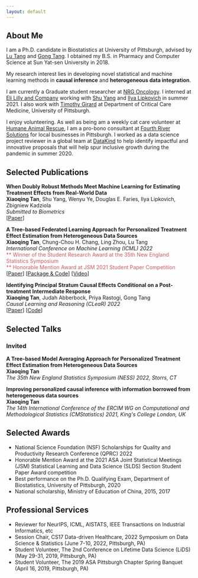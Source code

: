 ```yaml
---
layout: default
---
```

## About Me
I am a Ph.D. candidate in Biostatistics at University of Pittsburgh, advised by [Lu Tang](https://publichealth.pitt.edu/home/directory/lu-tang) and [Gong Tang](https://publichealth.pitt.edu/home/directory/gong-tang). I obtained my B.S. in Pharmacy and Computer Science at Sun Yat-sen University in 2018. 

My research interest lies in developing novel statistical and machine learning methods in <strong>causal inference</strong> and <strong>heterogeneous data integration</strong>. 

I am currently a Graduate student researcher at [NRG Oncology](https://www.nrgoncology.org/). I interned at [Eli Lilly and Company](https://www.lilly.com/) working with [Shu Yang](https://shuyang.wordpress.ncsu.edu/) and [Ilya Lipkovich](https://scholar.google.com/citations?user=m4bEhasAAAAJ&hl=en) in summer 2021. I also work with [Timothy Girard](https://ccm.pitt.edu/?q=content/girard-timothy) at Department of Critical Care Medicine, University of Pittsburgh. 

I enjoy volunteering. As well as being am a weekly cat care volunteer at [Humane Animal Rescue](https://www.humaneanimalrescue.org/), I am a pro-bono consultant at [Fourth River Solutions](http://www.fourthriversolutions.org/) for local businesses in Pittsburgh. I worked as a data science project reviewer in a global team at [DataKind](https://www.datakind.org/) to help identify impactful and innovative proposals that will help spur inclusive growth during the pandemic in summer 2020.


<!-- ## Education
<div align="left">
        <strong> University of Southern California, CA, USA (Aug 2015 - Dec 2018) </strong>
          <a href="https://www.usc.edu/" target="_blank" rel="external">
            <img border="0" src="usc_logo.jpg" align="right" width="70" height="70">
          </a> 
        <ul>
        <li>
          Doctor of Philosophy (Ph.D), Electrical Engineering</li>
        <li>
          Advisor: Prof. Ram Nevatia</li>
      </ul>      
      </div>

<div align="left">
        <strong> Tsinghua University, Beijing, China (Aug 2011 - Jun 2015) </strong>
          <a href="http://www.tsinghua.edu.cn/publish/newthuen/" target="_blank" rel="external">
            <img border="0" src="Tsinghua_Logo.png" align="right" width="70" height="70">
          </a> 
        <ul>
        <li>
          Bachelor of Engineering (B.E), Microelectronics</li>
        <li>
          Graduated with Excellent Thesis Award</li>
      </ul>      
      </div> -->


## Selected Publications

<tr>
<td width="100%">
<p>
    <b>When Doubly Robust Methods Meet Machine Learning for Estimating Treatment Effects from Real-World Data</b><br>
    <b>Xiaoqing Tan</b>, Shu Yang, Wenyu Ye, Douglas E. Faries, Ilya Lipkovich, Zbigniew Kadziola<br>
    <em>Submitted to Biometrics</em><br>
[<a href="https://arxiv.org/pdf/2204.10969.pdf">Paper</a>] 
</p>
</td>
</tr>

<tr>
<td width="100%">
<p>
    <b>A Tree-based Federated Learning Approach for Personalized Treatment Effect Estimation from Heterogeneous Data Sources</b><br>
    <b>Xiaoqing Tan</b>, Chung-Chou H. Chang, Ling Zhou, Lu Tang<br>
    <em>International Conference on Machine Learning (ICML) 2022</em><br>
    <font color='#CD5C5C'>** Winner of the Student Research Award at the 35th New England Statistics Symposium</font><br>
    <font color='#CD5C5C'>** Honorable Mention Award at JSM 2021 Student Paper Competition</font><br>
[<a href="https://arxiv.org/pdf/2103.06261.pdf">Paper</a>] [<a href="https://github.com/ellenxtan/ifedtree">Package & Code</a>] [<a href="https://www.youtube.com/watch?v=Pc_YNS2Wga4">Video</a>]
</p>
</td>
</tr>


<tr>
<td width="100%">
<p>
    <b>Identifying Principal Stratum Causal Effects Conditional on a Post-treatment Intermediate Response</b><br>
    <b>Xiaoqing Tan</b>, Judah Abberbock, Priya Rastogi, Gong Tang<br>
    <em>Causal Learning and Reasoning (CLeaR) 2022</em><br>
[<a href="https://arxiv.org/pdf/2103.04175.pdf">Paper</a>] [<a href="https://github.com/ellenxtan/ps_ate">Code</a>] 
</p>
</td>
</tr>


## Selected Talks

### Invited

<tr>
<td width="100%">
<p>
    <b>A Tree-based Model Averaging Approach for Personalized Treatment Effect Estimation from Heterogeneous Data Sources</b><br>
    <b>Xiaoqing Tan</b><br>
    <em>The 35th New England Statistics Symposium (NESS) 2022, Storrs, CT</em><br>
</p>
</td>
</tr>

<tr>
<td width="100%">
<p>
    <b>Improving personalized causal inference with information borrowed from heterogeneous data sources</b><br>
    <b>Xiaoqing Tan</b><br>
    <em>The 14th International Conference of the ERCIM WG on Computational and Methodological Statistics (CMStatistics) 2021, King's College London, UK</em><br>
</p>
</td>
</tr>


## Selected Awards

- National Science Foundation (NSF) Scholarships for Quality and Productivity Research Conference (QPRC) 2022
- Honorable Mention Award at the 2021 ASA Joint Statistical Meetings (JSM) Statistical Learning and Data Science (SLDS) Section Student Paper Award competition
- Best performance on the Ph.D. Qualifying Exam, Department of Biostatistics, University of Pittsburgh, 2020
- National scholarship, Ministry of Education of China, 2015, 2017


## Professional Services

- Reviewer for NeurIPS, ICML, AISTATS, IEEE Transactions on Industrial Informatics, etc
- Session Chair, CS17 Data-driven Healthcare, 2022 Symposium on Data Science & Statistics (June 7-10, 2022, Pittsburgh, PA)
- Student Volunteer, The 2nd Conference on Lifetime Data Science (LiDS) (May 29-31, 2019, Pittsburgh, PA)
- Student Volunteer, The 2019 ASA Pittsburgh Chapter Spring Banquet (April 16, 2019, Pittsburgh, PA)


